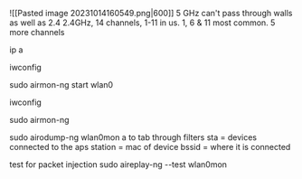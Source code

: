 
![[Pasted image 20231014160549.png|600]]
5 GHz can't pass through walls as well as 2.4
2.4GHz, 14 channels, 1-11 in us. 1, 6 & 11 most common.
5 more channels



ip a

iwconfig

sudo airmon-ng start wlan0

iwconfig

sudo airmon-ng

sudo airodump-ng wlan0mon
a to tab through filters
	sta = devices connected to the aps
	station = mac of device
	bssid = where it is connected
	

test for packet injection
sudo aireplay-ng --test wlan0mon


